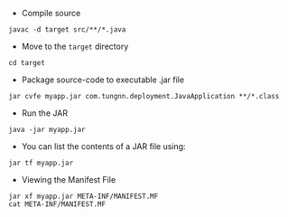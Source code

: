 - Compile source

```
javac -d target src/**/*.java
```

- Move to the `target` directory
```
cd target
```

- Package source-code to executable .jar file
```
jar cvfe myapp.jar com.tungnn.deployment.JavaApplication **/*.class
```

- Run the JAR
```
java -jar myapp.jar
```

- You can list the contents of a JAR file using:
```
jar tf myapp.jar
```

- Viewing the Manifest File
```
jar xf myapp.jar META-INF/MANIFEST.MF
cat META-INF/MANIFEST.MF
```

